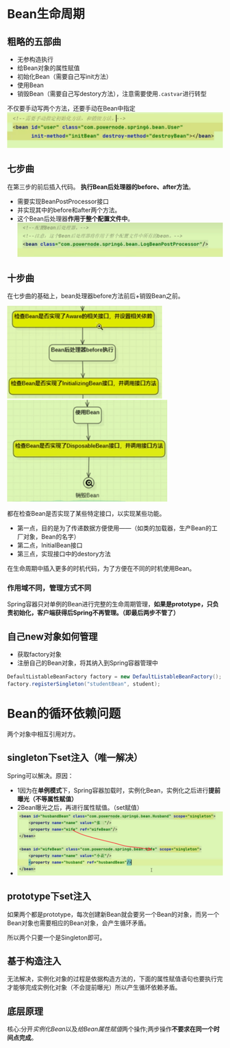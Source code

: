 # Bean生命周期

## 粗略的五部曲

- 无参构造执行
- 给Bean对象的属性赋值
- 初始化Bean（需要自己写init方法）
- 使用Bean
- 销毁Bean（需要自己写destory方法），注意需要使用`.castvar`进行转型

不仅要手动写两个方法，还要手动在Bean中指定<img src="../Pic/image-20240310163021882.png" alt="image-20240310163021882" style="zoom:50%;" />

## 七步曲

在第三步的前后插入代码。 **执行Bean后处理器的before、after方法**。

- 需要实现BeanPostProcessor接口
- 并实现其中的before和after两个方法。
- 这个Bean后处理器**作用于整个配置文件中**。<img src="../Pic/image-20240310164128324.png" alt="image-20240310164128324" style="zoom:50%;" />

## 十步曲

在七步曲的基础上，bean处理器before方法前后+销毁Bean之前。

<img src="../Pic/image-20240310164526326.png" alt="image-20240310164526326" style="zoom:50%;" />

<img src="../Pic/image-20240310164538077.png" alt="image-20240310164538077" style="zoom:50%;" />

都在检查Bean是否实现了某些特定接口，以实现某些功能。

- 第一点，目的是为了传递数据方便使用——（如类的加载器，生产Bean的工厂对象，Bean的名字）
- 第二点，InitialBean接口
- 第三点，实现接口中的destory方法

在生命周期中插入更多的时机代码，为了方便在不同的时机使用Bean。

### 作用域不同，管理方式不同

Spring容器只对单例的Bean进行完整的生命周期管理，**如果是prototype，只负责初始化，客户端获得后Spring不再管理。（即最后两步不管了）**

## 自己new对象如何管理

- 获取factory对象
- 注册自己的Bean对象，将其纳入到Spring容器管理中

```java
DefaultListableBeanFactory factory = new DefaultListableBeanFactory();
factory.registerSingleton("studentBean", student);
```

# Bean的循环依赖问题

两个对象中相互引用对方。

## singleton下set注入（唯一解决）

Spring可以解决。原因：

- 1因为在**单例模式**下，Spring容器加载时，实例化Bean，实例化之后进行**提前曝光（不等属性赋值）**
- 2Bean曝光之后，再进行属性赋值。（set赋值）
- <img src="../Pic/image-20240310174340497.png" alt="image-20240310174340497" style="zoom:50%;" />

## prototype下set注入

如果两个都是prototype，每次创建新Bean就会要另一个Bean的对象，而另一个Bean对象也需要相应的Bean对象，会产生循环矛盾。

所以两个只要一个是Singleton即可。

## 基于构造注入

无法解决，实例化对象的过程是依据构造方法的，下面的属性赋值语句也要执行完才能够完成实例化对象（不会提前曝光）所以产生循环依赖矛盾。

## 底层原理

核心:分开*实例化Bean*以及*给Bean属性赋值*两个操作;两步操作**不要求在同一个时间点完成**。